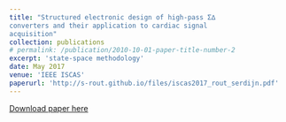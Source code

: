 ```yaml
---
title: "Structured electronic design of high-pass Σ∆
converters and their application to cardiac signal
acquisition"
collection: publications
# permalink: /publication/2010-10-01-paper-title-number-2
excerpt: 'state-space methodology'
date: May 2017
venue: 'IEEE ISCAS'
paperurl: 'http://s-rout.github.io/files/iscas2017_rout_serdijn.pdf'
---
```



[Download paper here](http://s-rout.github.io/files/iscas2017_rout_serdijn.pdf)
